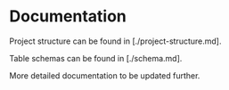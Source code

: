 # Documentation

Project structure can be found in [./project-structure.md].

Table schemas can be found in [./schema.md].

More detailed documentation to be updated further.
